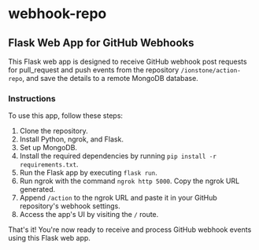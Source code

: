 # webhook-repo
## Flask Web App for GitHub Webhooks

This Flask web app is designed to receive GitHub webhook post requests for pull_request and push events from the repository `/ionstone/action-repo`, and save the details to a remote MongoDB database.

### Instructions

To use this app, follow these steps:

1. Clone the repository.
2. Install Python, ngrok, and Flask.
3. Set up MongoDB.
4. Install the required dependencies by running `pip install -r requirements.txt`.
5. Run the Flask app by executing `flask run`.
6. Run ngrok with the command `ngrok http 5000`. Copy the ngrok URL generated.
7. Append `/action` to the ngrok URL and paste it in your GitHub repository's webhook settings.
8. Access the app's UI by visiting the `/` route.

That's it! You're now ready to receive and process GitHub webhook events using this Flask web app.